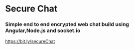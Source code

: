 # Secure Chat

### Simple end to end encrypted web chat build using Angular,Node.js and socket.io 

https://bit.ly/secureChat
